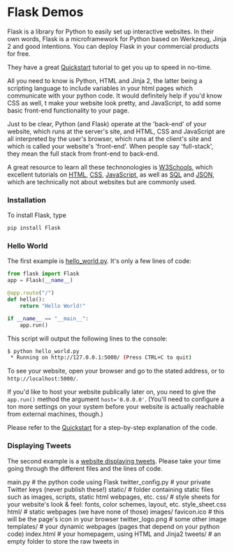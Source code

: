# Flask Demos

Flask is a library for Python to easily set up interactive websites. In their own words, Flask is a microframework for Python based on Werkzeug, Jinja 2 and good intentions. You can deploy Flask in your commercial products for free.

They have a great [Quickstart](http://flask.pocoo.org/docs/0.10/quickstart/#quickstart) tutorial to get you up to speed in no-time.

All you need to know is Python, HTML and Jinja 2, the latter being a scripting language to include variables in your html pages which communicate with your python code. It would definitely help if you'd know CSS as well, t make your website look pretty, and JavaScript, to add some basic front-end functionality to your page.

Just to be clear, Python (and Flask) operate at the 'back-end' of your website, which runs at the server's site, and HTML, CSS and JavaScript are all interpreted by the user's browser, which runs at the client's site and which is called your website's 'front-end'. When people say 'full-stack', they mean the full stack from front-end to back-end.

A great resource to learn all these technonologies is [W3Schools](http://www.w3schools.com/), which excellent tutorials on [HTML](http://www.w3schools.com/html/), [CSS](http://www.w3schools.com/css/),
[JavaScript](http://www.w3schools.com/js/), as well as [SQL](http://www.w3schools.com/sql) and [JSON](http://www.w3schools.com/json), which are technically not about websites but are commonly used.


### Installation

To install Flask, type

  ```sh
  pip install Flask
  ```


### Hello World

The first example is [hello_world.py](./01_hello_world/hello_world.py). It's only a few lines of code:

  ```python
  from flask import Flask
  app = Flask(__name__)

  @app.route("/")
  def hello():
      return "Hello World!"

  if __name__ == "__main__":
      app.run()
  ```

This script will output the following lines to the console:

  ```sh
  $ python hello_world.py
   * Running on http://127.0.0.1:5000/ (Press CTRL+C to quit)
  ```

To see your website, open your browser and go to the stated address, or to `http://localhost:5000/`.

If you'd like to host your website publically later on, you need to give the `app.run()` method the argument `host='0.0.0.0'`. (You'll need to configure a ton more settings on your system before your website is actually reachable from external machines, though.)

Please refer to the [Quickstart](http://flask.pocoo.org/docs/0.10/quickstart/#quickstart) for a step-by-step explanation of the code.


### Displaying Tweets

The second example is a [website displaying tweets](./02_twitter/main.py). Please take your time going through the different files and the lines of code.

  main.py  # the python code using Flask
  twitter_config.py  # your private Twitter keys (never publish these!)
  static/  # folder containing static files such as images, scripts, static html webpages, etc.
    css/  # style sheets for your website's look & feel: fonts, color schemes, layout, etc.
      style_sheet.css
    html/  # static webpages (we have none of those)
    images/
      favicon.ico  # this will be the page's icon in your browser
      twitter_logo.png  # some other image
  templates/  # your dynamic webpages (pages that depend on your python code)
    index.html  # your homepagem, using HTML and Jinja2
  tweets/  # an empty folder to store the raw tweets in


